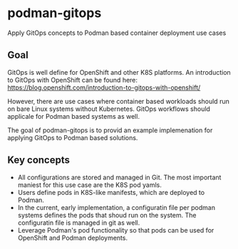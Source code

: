 # podman-gitops

Apply GitOps concepts to Podman based container deployment use cases


## Goal

GitOps is well define for OpenShift and other K8S platforms. An introduction to GitOps with OpenShift can be found here:
https://blog.openshift.com/introduction-to-gitops-with-openshift/

However, there are use cases where container based workloads should run on bare Linux systems without Kubernetes. GitOps workflows should applicale for Podman based systems as well.

The goal of podman-gitops is to provid an example implemenation for applying GitOps to Podman based solutions.

## Key concepts

- All configurations are stored and managed in Git. The most important maniest for this use case are the K8S pod yamls.
- Users define pods in K8S-like manifests, which are deployed to Podman.
- In the current, early implementation, a configuratin file per podman systems defines the pods that shoud run on the system. The configuratin file is managed in git as well.
- Leverage Podman's pod functionality so that pods can be used for OpenShift and Podman deployments.
